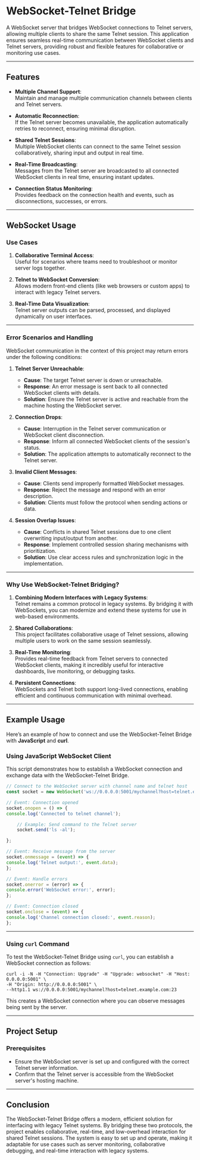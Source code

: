 # WebSocket-Telnet Bridge

A WebSocket server that bridges WebSocket connections to Telnet servers, allowing multiple clients to share the same Telnet session. This application ensures seamless real-time communication between WebSocket clients and Telnet servers, providing robust and flexible features for collaborative or monitoring use cases.

---

## Features

- **Multiple Channel Support**:  
  Maintain and manage multiple communication channels between clients and Telnet servers.

- **Automatic Reconnection**:  
  If the Telnet server becomes unavailable, the application automatically retries to reconnect, ensuring minimal disruption.

- **Shared Telnet Sessions**:  
  Multiple WebSocket clients can connect to the same Telnet session collaboratively, sharing input and output in real time.

- **Real-Time Broadcasting**:  
  Messages from the Telnet server are broadcasted to all connected WebSocket clients in real time, ensuring instant updates.

- **Connection Status Monitoring**:  
  Provides feedback on the connection health and events, such as disconnections, successes, or errors.

---

## WebSocket Usage

### Use Cases
1. **Collaborative Terminal Access**:  
   Useful for scenarios where teams need to troubleshoot or monitor server logs together.

2. **Telnet to WebSocket Conversion**:  
   Allows modern front-end clients (like web browsers or custom apps) to interact with legacy Telnet servers.

3. **Real-Time Data Visualization**:  
   Telnet server outputs can be parsed, processed, and displayed dynamically on user interfaces.

---

### Error Scenarios and Handling
WebSocket communication in the context of this project may return errors under the following conditions:

1. **Telnet Server Unreachable**:
    - **Cause**: The target Telnet server is down or unreachable.
    - **Response**: An error message is sent back to all connected WebSocket clients with details.
    - **Solution**: Ensure the Telnet server is active and reachable from the machine hosting the WebSocket server.

2. **Connection Drops**:
    - **Cause**: Interruption in the Telnet server communication or WebSocket client disconnection.
    - **Response**: Inform all connected WebSocket clients of the session's status.
    - **Solution**: The application attempts to automatically reconnect to the Telnet server.

3. **Invalid Client Messages**:
    - **Cause**: Clients send improperly formatted WebSocket messages.
    - **Response**: Reject the message and respond with an error description.
    - **Solution**: Clients must follow the protocol when sending actions or data.

4. **Session Overlap Issues**:
    - **Cause**: Conflicts in shared Telnet sessions due to one client overwriting input/output from another.
    - **Response**: Implement controlled session sharing mechanisms with prioritization.
    - **Solution**: Use clear access rules and synchronization logic in the implementation.

---

### Why Use WebSocket-Telnet Bridging?

1. **Combining Modern Interfaces with Legacy Systems**:  
   Telnet remains a common protocol in legacy systems. By bridging it with WebSockets, you can modernize and extend these systems for use in web-based environments.

2. **Shared Collaborations**:  
   This project facilitates collaborative usage of Telnet sessions, allowing multiple users to work on the same session seamlessly.

3. **Real-Time Monitoring**:  
   Provides real-time feedback from Telnet servers to connected WebSocket clients, making it incredibly useful for interactive dashboards, live monitoring, or debugging tasks.

4. **Persistent Connections**:  
   WebSockets and Telnet both support long-lived connections, enabling efficient and continuous communication with minimal overhead.

---

## Example Usage

Here’s an example of how to connect and use the WebSocket-Telnet Bridge with **JavaScript** and **curl**.

### Using JavaScript WebSocket Client
This script demonstrates how to establish a WebSocket connection and exchange data with the WebSocket-Telnet Bridge.
```javascript
// Connect to the WebSocket server with channel name and telnet host
const socket = new WebSocket('ws://0.0.0.0:5001/mychannel?host=telnet.example.com:23');

// Event: Connection opened
socket.onopen = () => {
console.log('Connected to telnet channel');

    // Example: Send command to the Telnet server
    socket.send('ls -al');

};

// Event: Receive message from the server
socket.onmessage = (event) => {
console.log('Telnet output:', event.data);
};

// Event: Handle errors
socket.onerror = (error) => {
console.error('WebSocket error:', error);
};

// Event: Connection closed
socket.onclose = (event) => {
console.log('Channel connection closed:', event.reason);
};

```
---

### Using `curl` Command
To test the WebSocket-Telnet Bridge using `curl`, you can establish a WebSocket connection as follows:

```shell script
curl -i -N -H "Connection: Upgrade" -H "Upgrade: websocket" -H "Host: 0.0.0.0:5001" \
-H "Origin: http://0.0.0.0:5001" \
--http1.1 ws://0.0.0.0:5001/mychannel?host=telnet.example.com:23
```


This creates a WebSocket connection where you can observe messages being sent by the server.

---

## Project Setup

### Prerequisites
- Ensure the WebSocket server is set up and configured with the correct Telnet server information.
- Confirm that the Telnet server is accessible from the WebSocket server's hosting machine.

---

## Conclusion

The WebSocket-Telnet Bridge offers a modern, efficient solution for interfacing with legacy Telnet systems. By bridging these two protocols, the project enables collaborative, real-time, and low-overhead interaction for shared Telnet sessions. The system is easy to set up and operate, making it adaptable for use cases such as server monitoring, collaborative debugging, and real-time interaction with legacy systems.